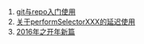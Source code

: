
1. [git与repo入门使用](https://github.com/bianyixuan/blog-bb/issues/1)
2. [关于performSelectorXXX的延迟使用](https://github.com/bianyixuan/blog-bb/issues/2)
3. [2016年之开年新篇](https://github.com/bianyixuan/blog-bb/issues/3)